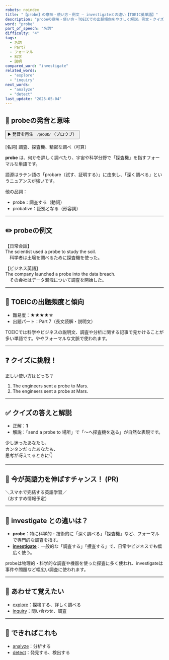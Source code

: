 ```yaml
---
robots: noindex
title: "【probe】の意味・使い方・例文 ― investigateとの違い【TOEIC英単語】"
description: "probeの意味・使い方・TOEICでの出題傾向をやさしく解説。例文・クイズ付きでinvestigateとの違いもわかりやすく学べます。"
word: "probe"
part_of_speech: "名詞"
difficulty: "4"
tags:
  - 名詞
  - Part7
  - フォーマル
  - 科学
  - 説明
compared_word: "investigate"
related_words:
  - "explore"
  - "inquiry"
next_words:
  - "analyze"
  - "detect"
last_update: "2025-05-04"
---
```


## 🔰 probeの発音と意味

<button class="play-audio" onclick="playTTS('probe')">
  <span class="play-audio-main">
    ▶️ 発音を再生　/proʊb/
  </span>
  <span class="play-audio-sub">
    （プロウブ）
  </span>
</button>

[名詞] 調査、探査機、精密な調べ（可算）

**probe** は、何かを詳しく調べたり、宇宙や科学分野で「探査機」を指すフォーマルな単語です。

語源はラテン語の「probare（試す、証明する）」に由来し、「深く調べる」というニュアンスが強いです。

他の品詞：  
- probe：調査する（動詞）
- probative：証拠となる（形容詞）

---

## ✏️ probeの例文

【日常会話】  
The scientist used a probe to study the soil.  
　科学者は土壌を調べるために探査機を使った。

【ビジネス英語】  
The company launched a probe into the data breach.  
　その会社はデータ漏洩について調査を開始した。

---

## 🎯 TOEICの出題頻度と傾向

- 難易度：★★★★☆
- 出題パート：Part 7（長文読解・説明文）

TOEICでは科学やビジネスの説明文、調査や分析に関する記事で見かけることが多い単語です。ややフォーマルな文脈で使われます。

---

## ❓ クイズに挑戦！

正しい使い方はどっち？

1. The engineers sent a probe to Mars.  
2. The engineers sent a probe at Mars.

---

## ✅ クイズの答えと解説

- 正解：**1**
- 解説：「send a probe to 場所」で「～へ探査機を送る」が自然な表現です。

少し迷ったあなたも、  
カンタンだったあなたも、  
思考が冴えてるときに👇️

---

## 🚀 今が英語力を伸ばすチャンス！ (PR)

<div class="info-center">
＼スマホで完結する英語学習／<br>  
（おすすめ情報予定）
</div>

---

## 🤔  investigate との違いは？

- **probe**：特に科学的・技術的に「深く調べる」「探査機」など、フォーマルで専門的な調査を指す。
- **[investigate](/investigate)**：一般的な「調査する」「捜査する」で、日常やビジネスでも幅広く使う。

probeは物理的・科学的な調査や機器を使った探査に多く使われ、investigateは事件や問題など幅広い調査に使われます。

---

## 🧩 あわせて覚えたい

- [explore](/explore)：探検する、詳しく調べる
- [inquiry](/inquiry)：問い合わせ、調査

---

## 📖 できればこれも

- [analyze](/analyze)：分析する
- [detect](/detect)：発見する、検出する

<!-- cvid: aid15_bid47 -->
